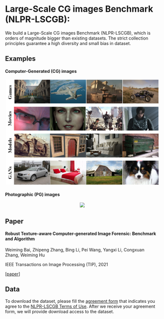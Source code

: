 # Large-Scale CG images Benchmark (NLPR-LSCGB):

We build a Large-Scale CG images Benchmark (NLPR-LSCGB), which is orders of magnitude bigger than existing datasets. The strict collection principles guarantee a high diversity and small bias in dataset.

## Examples

#### Computer-Generated (CG) images

<p align="center">
<img src="figs/CG_examples.png" width="500">
</p>

#### Photographic (PG) images

<p align="center">
<img src="figs/NI_examples.png" width="500">
</p>

## Paper

#### Robust Texture-aware Computer-generated Image Forensic: Benchmark and Algorithm

Weiming Bai, Zhipeng Zhang, Bing Li, Pei Wang, Yangxi Li, Congxuan Zhang, Weiming Hu

IEEE Transactions on Image Processing (TIP), 2021

[[paper](https://ieeexplore.ieee.org/document/9559870)]

## Data

To download the dataset, please fill the [agreement form](https://docs.google.com/forms/d/e/1FAIpQLSeHbLQ-Mtzl42Yb5wIJ0IQfbW0X7HqC3nsCogFWmjAglarmNA/viewform) that indicates you agree to the [NLPR-LSCGB Terms of Use](https://drive.google.com/file/d/1NlOjRb-yMU9u6eweSelYIuqtHkGoKpzI/view?usp=sharing). After we receive your agreement form, we will provide download access to the dataset.
